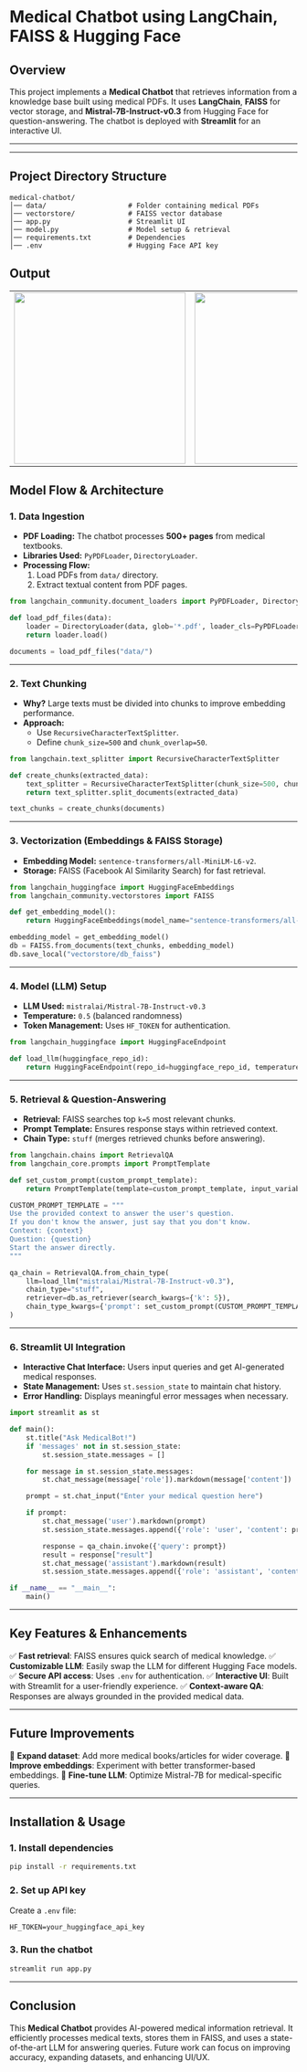 # Medical Chatbot using LangChain, FAISS & Hugging Face

## Overview
This project implements a **Medical Chatbot** that retrieves information from a knowledge base built using medical PDFs. It uses **LangChain**, **FAISS** for vector storage, and **Mistral-7B-Instruct-v0.3** from Hugging Face for question-answering. The chatbot is deployed with **Streamlit** for an interactive UI.

---

---

## **Project Directory Structure**
```
medical-chatbot/
│── data/                    # Folder containing medical PDFs
│── vectorstore/             # FAISS vector database
│── app.py                   # Streamlit UI
│── model.py                 # Model setup & retrieval
│── requirements.txt         # Dependencies
│── .env                     # Hugging Face API key
```


## Output
<table>
  <tr>
    <td><img src="https://github.com/user-attachments/assets/56711ca0-3a65-42d3-a338-4873aa5ea19c" width="300"></td>
    <td><img src="https://github.com/user-attachments/assets/aaa8fdd6-2564-4b8b-bcf1-3751c2f30c2f" width="300"></td>
    <td><img src="https://github.com/user-attachments/assets/638b48c8-5b52-4fff-88df-04a213b5e834" width="300"></td>
  </tr>
</table>




## **Model Flow & Architecture**

### **1. Data Ingestion**
- **PDF Loading:** The chatbot processes **500+ pages** from medical textbooks.
- **Libraries Used:** `PyPDFLoader`, `DirectoryLoader`.
- **Processing Flow:**
  1. Load PDFs from `data/` directory.
  2. Extract textual content from PDF pages.

```python
from langchain_community.document_loaders import PyPDFLoader, DirectoryLoader

def load_pdf_files(data):
    loader = DirectoryLoader(data, glob='*.pdf', loader_cls=PyPDFLoader)
    return loader.load()

documents = load_pdf_files("data/")
```

---

### **2. Text Chunking**
- **Why?** Large texts must be divided into chunks to improve embedding performance.
- **Approach:**
  - Use `RecursiveCharacterTextSplitter`.
  - Define `chunk_size=500` and `chunk_overlap=50`.

```python
from langchain.text_splitter import RecursiveCharacterTextSplitter

def create_chunks(extracted_data):
    text_splitter = RecursiveCharacterTextSplitter(chunk_size=500, chunk_overlap=50)
    return text_splitter.split_documents(extracted_data)

text_chunks = create_chunks(documents)
```

---

### **3. Vectorization (Embeddings & FAISS Storage)**
- **Embedding Model:** `sentence-transformers/all-MiniLM-L6-v2`.
- **Storage:** FAISS (Facebook AI Similarity Search) for fast retrieval.

```python
from langchain_huggingface import HuggingFaceEmbeddings
from langchain_community.vectorstores import FAISS

def get_embedding_model():
    return HuggingFaceEmbeddings(model_name="sentence-transformers/all-MiniLM-L6-v2")

embedding_model = get_embedding_model()
db = FAISS.from_documents(text_chunks, embedding_model)
db.save_local("vectorstore/db_faiss")
```

---

### **4. Model (LLM) Setup**
- **LLM Used:** `mistralai/Mistral-7B-Instruct-v0.3`
- **Temperature:** `0.5` (balanced randomness)
- **Token Management:** Uses `HF_TOKEN` for authentication.

```python
from langchain_huggingface import HuggingFaceEndpoint

def load_llm(huggingface_repo_id):
    return HuggingFaceEndpoint(repo_id=huggingface_repo_id, temperature=0.5, max_length=512, token=os.environ.get("HF_TOKEN"))
```

---

### **5. Retrieval & Question-Answering**
- **Retrieval:** FAISS searches top `k=5` most relevant chunks.
- **Prompt Template:** Ensures response stays within retrieved context.
- **Chain Type:** `stuff` (merges retrieved chunks before answering).

```python
from langchain.chains import RetrievalQA
from langchain_core.prompts import PromptTemplate

def set_custom_prompt(custom_prompt_template):
    return PromptTemplate(template=custom_prompt_template, input_variables=["context", "question"])

CUSTOM_PROMPT_TEMPLATE = """
Use the provided context to answer the user's question.
If you don't know the answer, just say that you don't know.
Context: {context}
Question: {question}
Start the answer directly.
"""

qa_chain = RetrievalQA.from_chain_type(
    llm=load_llm("mistralai/Mistral-7B-Instruct-v0.3"),
    chain_type="stuff",
    retriever=db.as_retriever(search_kwargs={'k': 5}),
    chain_type_kwargs={'prompt': set_custom_prompt(CUSTOM_PROMPT_TEMPLATE)}
)
```

---

### **6. Streamlit UI Integration**
- **Interactive Chat Interface:** Users input queries and get AI-generated medical responses.
- **State Management:** Uses `st.session_state` to maintain chat history.
- **Error Handling:** Displays meaningful error messages when necessary.

```python
import streamlit as st

def main():
    st.title("Ask MedicalBot!")
    if 'messages' not in st.session_state:
        st.session_state.messages = []

    for message in st.session_state.messages:
        st.chat_message(message['role']).markdown(message['content'])

    prompt = st.chat_input("Enter your medical question here")

    if prompt:
        st.chat_message('user').markdown(prompt)
        st.session_state.messages.append({'role': 'user', 'content': prompt})

        response = qa_chain.invoke({'query': prompt})
        result = response["result"]
        st.chat_message('assistant').markdown(result)
        st.session_state.messages.append({'role': 'assistant', 'content': result})

if __name__ == "__main__":
    main()
```



---

## **Key Features & Enhancements**
✅ **Fast retrieval**: FAISS ensures quick search of medical knowledge.
✅ **Customizable LLM**: Easily swap the LLM for different Hugging Face models.
✅ **Secure API access**: Uses `.env` for authentication.
✅ **Interactive UI**: Built with Streamlit for a user-friendly experience.
✅ **Context-aware QA**: Responses are always grounded in the provided medical data.

---

## **Future Improvements**
🚀 **Expand dataset**: Add more medical books/articles for wider coverage.
🚀 **Improve embeddings**: Experiment with better transformer-based embeddings.
🚀 **Fine-tune LLM**: Optimize Mistral-7B for medical-specific queries.

---

## **Installation & Usage**
### **1. Install dependencies**
```bash
pip install -r requirements.txt
```
### **2. Set up API key**
Create a `.env` file:
```
HF_TOKEN=your_huggingface_api_key
```
### **3. Run the chatbot**
```bash
streamlit run app.py
```

---

## **Conclusion**
This **Medical Chatbot** provides AI-powered medical information retrieval. It efficiently processes medical texts, stores them in FAISS, and uses a state-of-the-art LLM for answering queries. Future work can focus on improving accuracy, expanding datasets, and enhancing UI/UX.

